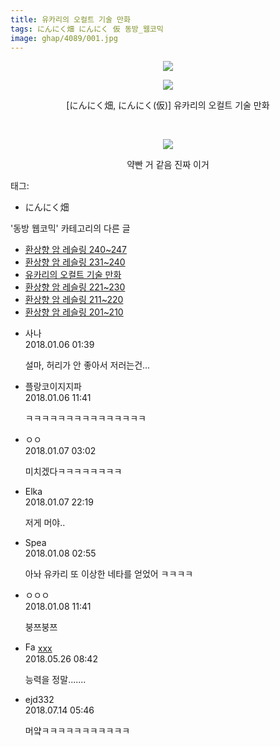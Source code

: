 ```yaml
---
title: 유카리의 오컬트 기술 만화
tags: にんにく畑 にんにく 仮 동방_웹코믹
image: ghap/4089/001.jpg
---
```

<div class="article">
<p style="text-align: center; clear: none; float: none;"><img src="{{ site.nasurl }}/ghap/4089/001.jpg"/></p>
<p style="text-align: center; clear: none; float: none;"><img src="{{ site.nasurl }}/ghap/4089/002.jpg"/></p>
<p style="text-align: center; clear: none; float: none;">[にんにく畑, にんにく(仮)] 유카리의 오컬트 기술 만화</p>
<p style="text-align: center; clear: none; float: none;"><br/></p>
<p style="text-align: center; clear: none; float: none;"><img src="{{ site.nasurl }}/ghap/4089/003.gif"/></p>
<p style="text-align: center; clear: none; float: none;">약빤 거 같음 진짜 이거</p>
</div><div class="tagTrail">
<p>태그: </p>
<ul>
<li>にんにく畑</li>
</ul>
</div><div class="another">
<p>'동방 웹코믹' 카테고리의 다른 글</p>
<ul>
<li><a href="/2018-01-06-ghap_4092">환상향 암 레슬링 240~247</a></li>
<li><a href="/2018-01-06-ghap_4091">환상향 암 레슬링 231~240</a></li>
<li><a href="/2018-01-06-ghap_4089">유카리의 오컬트 기술 만화</a></li>
<li><a href="/2018-01-05-ghap_4087">환상향 암 레슬링 221~230</a></li>
<li><a href="/2018-01-05-ghap_4086">환상향 암 레슬링 211~220</a></li>
<li><a href="/2018-01-05-ghap_4085">환상향 암 레슬링 201~210</a></li>
</ul>
</div><div class="cb_module cb_fluid">
<div class="cb_wrt cb_profile">
<div class="comment">
<ul>
<li class="cb_thumb_off" id="comment15167537">
<div class="cb_comment_area">
<div class="cb_info_area">
<div class="cb_section">
<span class="cb_nick_name">사나</span>
</div>
<div class="cb_section">
<span class="cb_date">2018.01.06 01:39 </span>
</div>
</div>
<div class="cb_dsc_comment">
<p class="cb_dsc">
											설마, 허리가 안 좋아서 저러는건...
										</p>
</div>
</div></li>
<li class="cb_thumb_off" id="comment15167749">
<div class="cb_comment_area">
<div class="cb_info_area">
<div class="cb_section">
<span class="cb_nick_name">플랑코이지지파</span>
</div>
<div class="cb_section">
<span class="cb_date">2018.01.06 11:41 </span>
</div>
</div>
<div class="cb_dsc_comment">
<p class="cb_dsc">
											ㅋㅋㅋㅋㅋㅋㅋㅋㅋㅋㅋㅋㅋㅋㅋ
										</p>
</div>
</div></li>
<li class="cb_thumb_off" id="comment15168222">
<div class="cb_comment_area">
<div class="cb_info_area">
<div class="cb_section">
<span class="cb_nick_name">ㅇㅇ</span>
</div>
<div class="cb_section">
<span class="cb_date">2018.01.07 03:02 </span>
</div>
</div>
<div class="cb_dsc_comment">
<p class="cb_dsc">
											미치겠다ㅋㅋㅋㅋㅋㅋㅋㅋ
										</p>
</div>
</div></li>
<li class="cb_thumb_off" id="comment15168741">
<div class="cb_comment_area">
<div class="cb_info_area">
<div class="cb_section">
<span class="cb_nick_name">Elka</span>
</div>
<div class="cb_section">
<span class="cb_date">2018.01.07 22:19 </span>
</div>
</div>
<div class="cb_dsc_comment">
<p class="cb_dsc">
											저게 머야..
										</p>
</div>
</div></li>
<li class="cb_thumb_off" id="comment15168914">
<div class="cb_comment_area">
<div class="cb_info_area">
<div class="cb_section">
<span class="cb_nick_name">Spea</span>
</div>
<div class="cb_section">
<span class="cb_date">2018.01.08 02:55 </span>
</div>
</div>
<div class="cb_dsc_comment">
<p class="cb_dsc">
											아놔 유카리 또 이상한 네타를 얻었어 ㅋㅋㅋㅋ
										</p>
</div>
</div></li>
<li class="cb_thumb_off" id="comment15169120">
<div class="cb_comment_area">
<div class="cb_info_area">
<div class="cb_section">
<span class="cb_nick_name">ㅇㅇㅇ</span>
</div>
<div class="cb_section">
<span class="cb_date">2018.01.08 11:41 </span>
</div>
</div>
<div class="cb_dsc_comment">
<p class="cb_dsc">
											붕쯔붕쯔
										</p>
</div>
</div></li>
<li class="cb_thumb_off" id="comment15261972">
<div class="cb_comment_area">
<div class="cb_info_area">
<div class="cb_section">
<span class="cb_nick_name"><img alt="Favicon of http://qksxodid12@naver.com" height="16" onerror="this.onerror=null;this.parentNode.removeChild(this)" src="http://naver.com/favicon.ico" width="16"/> <a href="http://qksxodid12@naver.com" onclick="return openLinkInNewWindow(this)">xxx</a></span>
</div>
<div class="cb_section">
<span class="cb_date">2018.05.26 08:42 </span>
</div>
</div>
<div class="cb_dsc_comment">
<p class="cb_dsc">
											능력을 정말.......
										</p>
</div>
</div></li>
<li class="cb_thumb_off" id="comment15286380">
<div class="cb_comment_area">
<div class="cb_info_area">
<div class="cb_section">
<span class="cb_nick_name">ejd332</span>
</div>
<div class="cb_section">
<span class="cb_date">2018.07.14 05:46 </span>
</div>
</div>
<div class="cb_dsc_comment">
<p class="cb_dsc">
											머얔ㅋㅋㅋㅋㅋㅋㅋㅋㅋㅋㅋ
										</p>
</div>
</div></li>
</ul>
</div>
</div><!-- commentList close -->
</div>